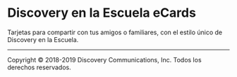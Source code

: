 # Discovery en la Escuela eCards

Tarjetas para compartir con tus amigos o familiares, con el estilo único de Discovery en la Escuela.

---
Copyright &copy; 2018-2019 Discovery Communications, Inc. Todos los derechos reservados.
